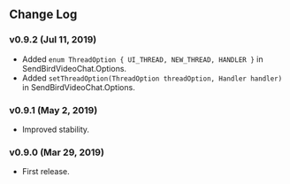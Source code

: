 ## Change Log

### v0.9.2 (Jul 11, 2019)
* Added `enum ThreadOption { UI_THREAD, NEW_THREAD, HANDLER }` in SendBirdVideoChat.Options.
* Added `setThreadOption(ThreadOption threadOption, Handler handler)` in SendBirdVideoChat.Options.

### v0.9.1 (May 2, 2019)
* Improved stability.

### v0.9.0 (Mar 29, 2019)
* First release.
